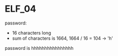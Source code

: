 # ELF_04

password:
- 16 characters long
- sum of characters is 1664, 1664 / 16 = 104 -> 'h'

password is hhhhhhhhhhhhhhhh
